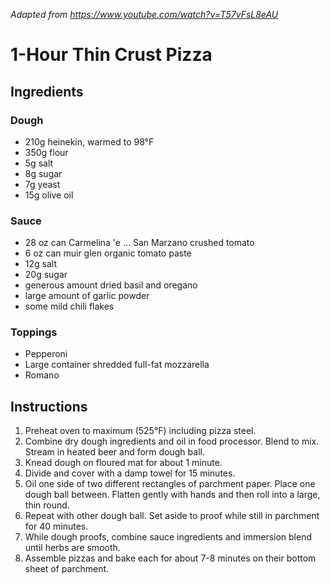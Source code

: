 *Adapted from https://www.youtube.com/watch?v=T57vFsL8eAU*

# 1-Hour Thin Crust Pizza

## Ingredients

### Dough

 - 210g heinekin, warmed to 98°F
 - 350g flour
 - 5g salt
 - 8g sugar
 - 7g yeast
 - 15g olive oil

### Sauce

 - 28 oz can Carmelina 'e ... San Marzano crushed tomato
 - 6 oz can muir glen organic tomato paste
 - 12g salt
 - 20g sugar
 - generous amount dried basil and oregano
 - large amount of garlic powder
 - some mild chili flakes

### Toppings

 - Pepperoni
 - Large container shredded full-fat mozzarella
 - Romano

## Instructions

 1. Preheat oven to maximum (525°F) including pizza steel.
 2. Combine dry dough ingredients and oil in food processor. Blend to mix. Stream in heated beer and form dough ball.
 3. Knead dough on floured mat for about 1 minute.
 4. Divide and cover with a damp towel for 15 minutes.
 5. Oil one side of two different rectangles of parchment paper. Place one dough ball between. Flatten gently with hands and then roll into a large, thin round.
 6. Repeat with other dough ball. Set aside to proof while still in parchment for 40 minutes.
 7. While dough proofs, combine sauce ingredients and immersion blend until herbs are smooth.
 8. Assemble pizzas and bake each for about 7-8 minutes on their bottom sheet of parchment.

